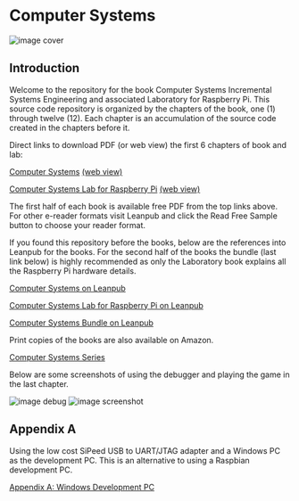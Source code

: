 # Computer Systems

![image cover](./images/computer-systems-cover.jpg)

## Introduction

Welcome to the repository for the book Computer Systems Incremental Systems Engineering and associated Laboratory for Raspberry Pi. This source code repository is organized by the chapters of the book, one (1) through twelve (12). Each chapter is an accumulation of the source code created in the chapters before it.

Direct links to download PDF (or web view) the first 6 chapters of book and lab:

[Computer Systems](http://samples.leanpub.com/computersystems-sample.pdf) [(web view)](https://leanpub.com/computersystems/read_sample)

[Computer Systems Lab for Raspberry Pi](http://samples.leanpub.com/computersystems_lab_rpi-sample.pdf) [(web view)](https://leanpub.com/computersystems_lab_rpi/read_sample)

The first half of each book is available free PDF from the top links above.
For other e-reader formats visit Leanpub and click the Read Free Sample button to
choose your reader format.

If you found this repository before the books, below are the references into Leanpub for the books. For the second half of the books the bundle (last link below) is highly recommended as only the Laboratory book explains all the Raspberry Pi hardware details.

[Computer Systems on Leanpub](https://leanpub.com/computersystems)

[Computer Systems Lab for Raspberry Pi on Leanpub](https://leanpub.com/computersystems_lab_rpi)

[Computer Systems Bundle on Leanpub](https://leanpub.com/b/computersystemscomplete)

Print copies of the books are also available on Amazon.

[Computer Systems Series](https://www.amazon.com/gp/bookseries/B08HRB1VLB)

Below are some screenshots of using the debugger and playing the game in the
last chapter.

![image debug](./images/gdb-tui-game.jpg) ![image screenshot](./images/screenshot.jpg)

## Appendix A

Using the low cost SiPeed USB to UART/JTAG adapter and a Windows PC as
the development PC. This is an alternative to using a Raspbian development
PC.

[Appendix A: Windows Development PC](AppendixA.md)
